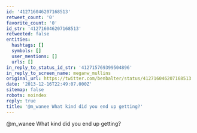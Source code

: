 ```yaml
---
id: '412716046207168513'
retweet_count: '0'
favorite_count: '0'
id_str: '412716046207168513'
retweeted: false
entities:
  hashtags: []
  symbols: []
  user_mentions: []
  urls: []
in_reply_to_status_id_str: '412715769399504896'
in_reply_to_screen_name: meganw_mullins
original_url: https://twitter.com/benbalter/status/412716046207168513
date: '2013-12-16T22:49:07.000Z'
sitemap: false
robots: noindex
reply: true
title: '@m_wanee What kind did you end up getting?'
---
```


@m_wanee What kind did you end up getting?